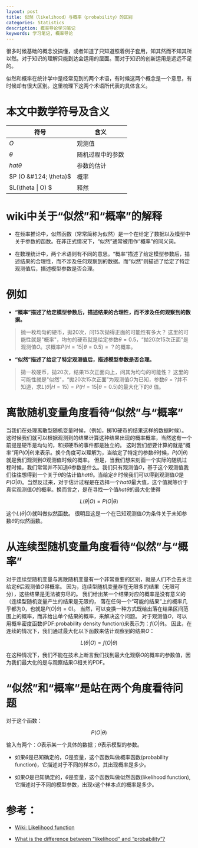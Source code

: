 ```yaml
---
layout: post
title: 似然（likelihood）与概率（probability）的区别
categories: Statistics
description: 概率导论学习笔记
keywords: 学习笔记, 概率导论
---
```


  很多时候基础的概念没搞懂，或者知道了只知道照着例子套用，知其然而不知其所以然。对于知识的理解只能到达会运用的层面。而对于知识的创新运用是远远不足的。
  
  似然和概率在统计学中是经常见到的两个术语，有时候这两个概念是一个意思，有时候却有很大区别。这里梳理下这两个术语所代表的具体含义。
  
  
# 本文中数学符号及含义

| 符号 | 含义 |
|--------|--------|
| $O$    |     观测值   |
| $\theta$    |    随机过程中的参数    |
| $hat{\theta}$   |   参数的估计     |
| $P (O &#124; \theta)$   |    概率    |
| $L(\theta &#124; O) $   |      释然  |


# wiki中关于“似然”和“概率”的解释

* 在频率推论中，似然函数（常常简称为似然）是一个在给定了数据以及模型中关于参数的函数。在非正式情况下，“似然”通常被用作“概率”的同义词。

* 在数理统计中，两个术语则有不同的意思。“概率”描述了给定模型参数后，描述结果的合理性，而不涉及任何观察到的数据。而“似然”则描述了给定了特定观测值后，描述模型参数是否合理。

# 例如

* **“概率”描述了给定模型参数后，描述结果的合理性，而不涉及任何观察到的数据。**

> 抛一枚均匀的硬币，拋20次，问15次拋得正面的可能性有多大？
> 这里的可能性就是"概率"，均匀的硬币就是给定参数$\theta=0.5$，“拋20次15次正面”是观测值$O$。求概率$P (H=15 | \theta=0.5) = ？$的概率。

* **“似然”描述了给定了特定观测值后，描述模型参数是否合理。**

> 拋一枚硬币，拋20次，结果15次正面向上，问其为均匀的可能性？
> 这里的可能性就是"似然"，“拋20次15次正面”为观测值$O$为已知，参数$\theta=?$并不知道，求$L(\theta | H=15) = P (H=15 | \theta=0.5)$的最大化下的$\theta$ 值。

# 离散随机变量角度看待“似然”与“概率”

  当我们在处理离散型随机变量时候，（例如，掷10硬币的结果这样的数据时候）。这时候我们就可以根据观测到的结果计算这种结果出现的概率概率，当然这有一个前提是硬币是均匀的，和掷硬币的事件都是独立的。
  这时我们想要计算的就是“概率”用$P(O | \theta)$来表示。换个角度可以理解为，当给定了特定的参数$\theta$时候，$P(O | \theta)$就是我们观测到$O$观测值时候的概率。
  但是，当我们想来刻画一个实际的随机过程时候，我们常常并不知道$\theta$参数是什么。我们只有观测值$O$，基于这个观测值我们往往想得到一个关于$\theta$的估计值$hat{\theta}$。当给定$\theta$ 时候我们可以得到观测值$O$是$P (O | \theta)$。当然反过来，对于估计过程是在选择一个$hat{\theta}$最大值，这个值就等价于真实观测值$O$的概率。换而言之，是在寻找一个值$hat{\theta}$的最大化使得

  $$ L(\theta | O) = P (O | \theta) $$

  这个$L(\theta | O)$就叫做似然函数。
  很明显这是一个在已知观测值$O$为条件关于未知参数$\theta$的似然函数。

# 从连续型随机变量角度看待“似然”与“概率”

  对于连续型随机变量与离散随机变量有一个非常重要的区别，就是人们不会去关注给定$\theta$后观测值$O$得概率。
  因为，连续型随机变量存在无限多的结果（无限可分），这些结果是无法被穷尽的。
  我们给出某一个结果对应的概率是没有意义的（连续型随机变量产生的结果是无限的，
  落在任何一个“可能的结果”上的概率几乎都为0，也就是$P(O | \theta) = 0 )$。
  当然，可以变换一种方式既给出落在结果区间范围上的概率，而非给出单个结果的概率，来解决这个问题。
  对于观测值$O$，可以用概率密度函数(PDF:probability density function)来表示为：$f(O|\theta)$。
  因此，在连续的情况下，我们通过最大化以下函数来估计观察到的结果$O$：

  $$ L(\theta | O) = f(O | \theta) $$

  在这种情况下，我们不能在技术上断言我们找到最大化观察$O$的概率的参数值，因为我们最大化的是与观察结果$O$相关的PDF。

# “似然”和“概率”是站在两个角度看待问题

  对于这个函数：

  $$ P (O | \theta) $$

  输入有两个：$O$表示某一个具体的数据；$\theta$表示模型的参数。

* 如果$\theta$是已知确定的，$O$是变量，这个函数叫做概率函数(probability function)，它描述对于不同的样本$O$，其出现概率是多少。

* 如果$O$是已知确定的，$\theta$是变量，这个函数叫做似然函数(likelihood function), 它描述对于不同的模型参数，出现x这个样本点的概率是多少。



# 参考：
* [Wiki: Likelihood function](https:\en.wikipedia.org\wiki\Likelihood_function)

* [What is the difference between “likelihood” and “probability”?](https:\stats.stackexchange.com\questions\2641\what-is-the-difference-between-likelihood-and-probability)
